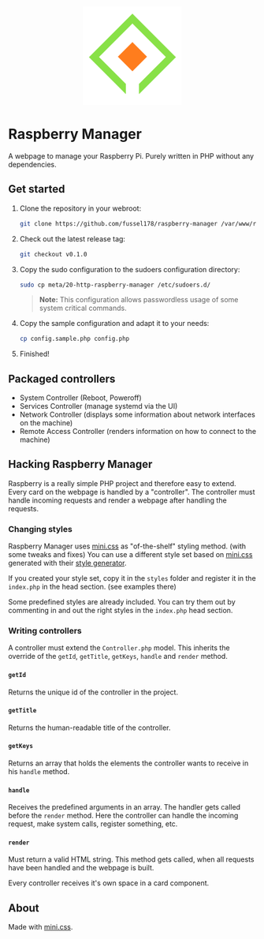 <p align="center"><img width="200" src="./branding/raw.png" alt="Raspberry Manager Logo"></p>

# Raspberry Manager

A webpage to manage your Raspberry Pi.
Purely written in PHP without any dependencies.

## Get started

1. Clone the repository in your webroot:

   ```sh
   git clone https://github.com/fussel178/raspberry-manager /var/www/raspberry-manager
   ```

2. Check out the latest release tag:

   ```sh
   git checkout v0.1.0
   ```

3. Copy the sudo configuration to the sudoers configuration directory:

   ```sh
   sudo cp meta/20-http-raspberry-manager /etc/sudoers.d/
   ```

   > **Note:** This configuration allows passwordless usage of some system critical commands.

4. Copy the sample configuration and adapt it to your needs:

   ```sh
   cp config.sample.php config.php
   ```

5. Finished!

## Packaged controllers

- System Controller (Reboot, Poweroff)
- Services Controller (manage systemd via the UI)
- Network Controller (displays some information about network interfaces on the machine)
- Remote Access Controller (renders information on how to connect to the machine)

## Hacking Raspberry Manager

Raspberry is a really simple PHP project and therefore easy to extend. Every card on the webpage is handled by a "controller".
The controller must handle incoming requests and render a webpage after handling the requests.

### Changing styles

Raspberry Manager uses [mini.css](https://minicss.org/) as "of-the-shelf" styling method. (with some tweaks and fixes)
You can use a different style set based on [mini.css](https://minicss.org/) generated with their [style generator](https://minicss.org/flavors).

If you created your style set, copy it in the `styles` folder and register it in the `index.php` in the head section. (see examples there)

Some predefined styles are already included. You can try them out by commenting in and out the right styles in the `index.php` head section.

### Writing controllers

A controller must extend the `Controller.php` model.
This inherits the override of the `getId`, `getTitle`, `getKeys`, `handle` and `render` method.

#### `getId`

Returns the unique id of the controller in the project.

#### `getTitle`

Returns the human-readable title of the controller.

#### `getKeys`

Returns an array that holds the elements the controller wants to receive in his `handle` method.

#### `handle`

Receives the predefined arguments in an array. The handler gets called before the `render` method.
Here the controller can handle the incoming request, make system calls, register something, etc.

#### `render`

Must return a valid HTML string.
This method gets called, when all requests have been handled and the webpage is built.

Every controller receives it's own space in a card component.

## About

Made with [mini.css](https://minicss.org/).
